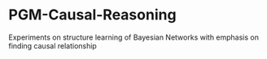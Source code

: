 # PGM-Causal-Reasoning
Experiments on structure learning of Bayesian Networks with emphasis on finding causal relationship
